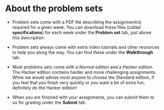 # About the problem sets

* Problem sets come with a PDF file describing the assignment(s) required for a
  given week. You can download these files (called **specifications**) for each
  week under the **Problem set** tab, just above this description.

* Problem sets always come with extra video tutorials and other resources to
  help you along the way. You can find these under the **Walkthrough** tab.
  
* Most problems sets come with a *Normal edition* and a *Hacker edition*. The 
  Hacker edition contains harder and more challenging assignments. While we 
  would advise most anyone to choose the Standard edition, if you feel that you 
  finish very quickly or you want a bit of extra fun, definitely do the Hacker
  edition!

* When you are finished with your assignments, you can submit them to us for
  grading under the **Submit** tab.